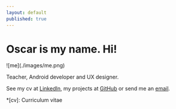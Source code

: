 ```yaml
---
layout: default
published: true
---
```



# Oscar is my name. **Hi!**

<div class="portrait" markdown="1">
![me](./images/me.png)
</div>

Teacher, Android developer and UX designer.

See my cv at [LinkedIn](http://se.linkedin.com/in/oscarbjorkman/), my projects at [GitHub](https://github.com/oscarb) or send me an [email](mailto:hi@oscarb.se).


*[cv]: Curriculum vitae